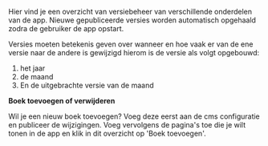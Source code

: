 Hier vind je een overzicht van versiebeheer van verschillende
onderdelen van de app. Nieuwe gepubliceerde versies worden automatisch
opgehaald zodra de gebruiker de app opstart.

Versies moeten betekenis geven over wanneer en hoe vaak er van de ene
versie naar de andere is gewijzigd hierom is de versie als volgt opgebouwd:

1. het jaar
2. de maand
3. En de uitgebrachte versie van de maand

**Boek toevoegen of verwijderen**

Wil je een nieuw boek toevoegen? Voeg deze eerst aan de cms configuratie en publiceer de wijzigingen.
Voeg vervolgens de pagina's toe die je wilt tonen in de app en klik in dit overzicht op 'Boek toevoegen'.
